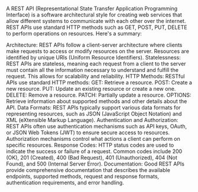 A REST API (Representational State Transfer Application Programming Interface) is a software architectural style for creating web services that allow different systems to communicate with each other over the internet. REST APIs use standard HTTP methods such as GET, POST, PUT, DELETE to perform operations on resources. Here's a summary:

Architecture: REST APIs follow a client-server architecture where clients make requests to access or modify resources on the server. Resources are identified by unique URIs (Uniform Resource Identifiers).
Statelessness: REST APIs are stateless, meaning each request from a client to the server must contain all the information necessary to understand and fulfill the request. This allows for scalability and reliability.
HTTP Methods: RESTful APIs use standard HTTP methods:
GET: Retrieve a resource.
POST: Create a new resource.
PUT: Update an existing resource or create a new one.
DELETE: Remove a resource.
PATCH: Partially update a resource.
OPTIONS: Retrieve information about supported methods and other details about the API.
Data Formats: REST APIs typically support various data formats for representing resources, such as JSON (JavaScript Object Notation) and XML (eXtensible Markup Language).
Authentication and Authorization: REST APIs often use authentication mechanisms such as API keys, OAuth, or JSON Web Tokens (JWT) to ensure secure access to resources. Authorization mechanisms control what actions a client can perform on specific resources.
Response Codes: HTTP status codes are used to indicate the success or failure of a request. Common codes include 200 (OK), 201 (Created), 400 (Bad Request), 401 (Unauthorized), 404 (Not Found), and 500 (Internal Server Error).
Documentation: Good REST APIs provide comprehensive documentation that describes the available endpoints, supported methods, request and response formats, authentication requirements, and error handling.
